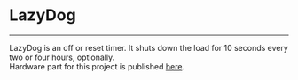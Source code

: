 # LazyDog

***
LazyDog is an off or reset timer. It shuts down the load for 10 seconds every two or four hours, optionally.</br>
Hardware part for this project is published [here].

[here]: https://easyeda.com/plamenbekyarov/lazydog12_v1-1
